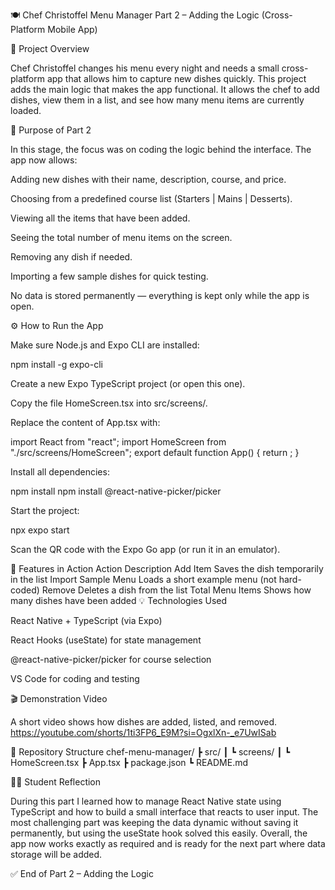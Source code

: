 🍽️ Chef Christoffel Menu Manager
Part 2 – Adding the Logic
(Cross-Platform Mobile App)

📖 Project Overview

Chef Christoffel changes his menu every night and needs a small cross-platform app that allows him to capture new dishes quickly.
This project adds the main logic that makes the app functional. It allows the chef to add dishes, view them in a list, and see how many menu items are currently loaded.

🧠 Purpose of Part 2

In this stage, the focus was on coding the logic behind the interface.
The app now allows:

Adding new dishes with their name, description, course, and price.

Choosing from a predefined course list (Starters | Mains | Desserts).

Viewing all the items that have been added.

Seeing the total number of menu items on the screen.

Removing any dish if needed.

Importing a few sample dishes for quick testing.

No data is stored permanently — everything is kept only while the app is open.

⚙️ How to Run the App

Make sure Node.js and Expo CLI are installed:

npm install -g expo-cli


Create a new Expo TypeScript project (or open this one).

Copy the file HomeScreen.tsx into src/screens/.

Replace the content of App.tsx with:

import React from "react";
import HomeScreen from "./src/screens/HomeScreen";
export default function App() { return <HomeScreen />; }


Install all dependencies:

npm install
npm install @react-native-picker/picker


Start the project:

npx expo start


Scan the QR code with the Expo Go app (or run it in an emulator).

🧩 Features in Action
Action	Description
Add Item	Saves the dish temporarily in the list
Import Sample Menu	Loads a short example menu (not hard-coded)
Remove	Deletes a dish from the list
Total Menu Items	Shows how many dishes have been added
💡 Technologies Used

React Native + TypeScript (via Expo)

React Hooks (useState) for state management

@react-native-picker/picker for course selection

VS Code for coding and testing

🎬 Demonstration Video

A short video shows how dishes are added, listed, and removed.
https://youtube.com/shorts/1ti3FP6_E9M?si=OgxlXn-_e7UwISab

📂 Repository Structure
chef-menu-manager/
 ┣ src/
 ┃ ┗ screens/
 ┃     ┗ HomeScreen.tsx
 ┣ App.tsx
 ┣ package.json
 ┗ README.md

🧍‍♂️ Student Reflection

During this part I learned how to manage React Native state using TypeScript and how to build a small interface that reacts to user input.
The most challenging part was keeping the data dynamic without saving it permanently, but using the useState hook solved this easily.
Overall, the app now works exactly as required and is ready for the next part where data storage will be added.

✅ End of Part 2 – Adding the Logic
